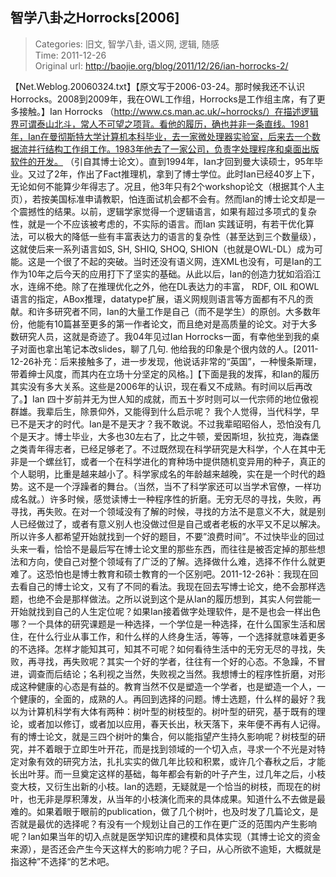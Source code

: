 智学八卦之Horrocks[2006]
---
    
> Categories: 旧文, 智学八卦, 语义网, 逻辑, 随感  
> Time: 2011-12-26  
> Original url: <http://baojie.org/blog/2011/12/26/ian-horrocks-2/>
    
【Net.Weblog.20060324.txt】【原文写于2006-03-24。那时候我还不认识Horrocks。2008到2009年，我在OWL工作组，Horrocks是工作组主席，有了更多接触。】Ian Horrocks （http://www.cs.man.ac.uk/~horrocks/）在描述逻辑界可谓泰山北斗，常人不可望之项背。看他的履历，确也并非一条直线。1981年，Ian在曼彻斯特大学计算机本科毕业，去一家微处理器实验室，后来去一个数据流并行结构工作组工作。1983年他去了一家公司，负责字处理程序和桌面出版软件的开发。 （引自其博士论文）。直到1994年，Ian才回到曼大读硕士，95年毕业。又过了2年，作出了Fact推理机，拿到了博士学位。此时Ian已经40岁上下，无论如何不能算少年得志了。况且，他3年只有2个workshop论文（根据其个人主页），若按美国标准申请教职，怕连面试机会都不会有。然而Ian的博士论文却是一个震撼性的结果。以前，逻辑学家觉得一个逻辑语言，如果有超过多项式的复杂性，就是一个不应该被考虑的，不实际的语言。而Ian 实践证明，有若干优化算法，可以极大的降低一些有丰富表达力的语言的复杂性（甚至达到三个数量级），这就使后来一系列语言如S, SH, SHIQ, SHOQ, SHION（也就是OWL-DL）成为可能。这是一个很了不起的突破。当时还没有语义网，连XML也没有，可是Ian的工作为10年之后今天的应用打下了坚实的基础。从此以后，Ian的创造力犹如滔滔江水，连绵不绝。除了在推理优化之外，他在DL表达力的丰富， RDF, OIL 和OWL语言的指定，ABox推理，datatype扩展，语义网规则语言等方面都有不凡的贡献。和许多研究者不同，Ian的大量工作是自己（而不是学生）的原创。大多数年份，他能有10篇甚至更多的第一作者论文，而且绝对是高质量的论文。对于大多数研究人员，这就是奇迹了。我04年见过Ian Horrocks一面，有幸他坐到我的桌子对面也拿出笔记本改slides，聊了几句. 他给我的印象是个很内敛的人。[2011-12-26补充：后来接触多了，进一步发现，他说话非常的“英国”，一种慢条斯理，带着绅士风度，而其内在立场十分坚定的风格。]【下面是我的发挥，和Ian的履历其实没有多大关系。这些是2006年的认识，现在看又不成熟。有时间以后再改了。】Ian 四十岁前并无为世人知的成就，而五十岁时则可以一代宗师的地位傲视群雄。我辈后生，除景仰外，又能得到什么启示呢？     我个人觉得，当代科学，早已不是天才的时代。Ian是不是天才？我不敢说。不过我辈昭昭俗人，恐怕没有几个是天才。博士毕业，大多也30左右了，比之牛顿，爱因斯坦，狄拉克，海森堡之类青年得志者，已经足够老了。不过既然现在科学研究是大科学，个人在其中无非是一个螺丝钉，或者一个在科学进化的育种场中提供随机变异用的种子，真正的个人聪明，比重是越来越小了。科学家成名的年龄越来越晚，实在是一个时代的趋势。这不是一个浮躁者的舞台。（当然，当不了科学家还可以当学术官僚，一样功成名就。）许多时候，感觉读博士一种程序性的折磨。无穷无尽的寻找，失败，再寻找，再失败。在对一个领域没有了解的时候，寻找的方法不是意义不大，就是别人已经做过了，或者有意义别人也没做过但是自己或者老板的水平又不足以解决。所以许多人都希望开始就找到一个好的题目，不要”浪费时间”。不过快毕业的回过头来一看，恰恰不是最后写在博士论文里的那些东西，而往往是被否定掉的那些想法和方向，使自己对整个领域有了广泛的了解。选择做什么难，选择不作什么就更难了。这恐怕也是博士教育和硕士教育的一个区别吧。2011-12-26补：我现在回去看自己的博士论文，又有了不同的看法。我现在回去写博士论文，绝不会那样选题，也绝不会是那样做法。之所以说到这个是从Ian的履历想到，其实人何尝能一开始就找到自己的人生定位呢？如果Ian接着做字处理软件，是不是也会一样出色哪？一个具体的研究课题是一种选择，一个学位是一种选择，在什么国家生活和居住，在什么行业从事工作，和什么样的人终身生活，等等，一个选择就意味着更多的不选择。怎样才能知其可，知其不可呢？如何看待生活中的无穷无尽的寻找，失败，再寻找，再失败呢？其实一个好的学者，往往有一个好的心态。不急躁，不冒进，调查而后结论；名利视之当然，失败视之当然。我想博士的程序性折磨，对形成这种健康的心态是有益的。教育当然不仅是塑造一个学者，也是塑造一个人，一个健康的，全面的，成熟的人。再回到选择的问题。博士选题，什么样的最好？我以为计算机科学有大体有两种：树叶型的树枝型的。树叶型的研究，基于既有的理论，或者加以修订，或者加以应用，春天长出，秋天落下，来年便不再有人记得。有的博士论文，就是三四个树叶的集合，何以能指望产生持久影响呢？树枝型的研究，并不着眼于立即生叶开花，而是找到领域的一个切入点，寻求一个不光是对特定对象有效的研究方法，扎扎实实的做几年比较和积累，或许几个春秋之后，才能长出叶芽。而一旦奠定这样的基础，每年都会有新的叶子产生，过几年之后，小枝变大枝，又衍生出新的小枝。Ian的选题，无疑就是一个恰当的树枝，而现在的树叶，也无非是厚积薄发，从当年的小枝演化而来的具体成果。知道什么不去做是最难的。如果着眼于眼前的publication，做了几个树叶，也及时发了几篇论文，是否就是最优的选择呢？有没有一个规划让自己的工作在更广泛的范围内产生影响呢？Ian如果当年的切入点就是医学知识库的建模和具体实现（其博士论文的资金来源），是否还会产生今天这样大的影响力呢？子曰，从心所欲不逾矩，大概就是指这种”不选择“的艺术吧。     
    